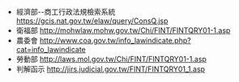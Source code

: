* 經濟部--商工行政法規檢索系統 https://gcis.nat.gov.tw/elaw/query/ConsQ.jsp
* 衛福部 http://mohwlaw.mohw.gov.tw/Chi/FINT/FINTQRY01-1.asp
* 農委會 http://www.coa.gov.tw/info_lawindicate.php?cat=info_lawindicate
* 勞動部 http://laws.mol.gov.tw/Chi/FINT/FINTQRY01-1.asp
* 判解函示 http://jirs.judicial.gov.tw/FINT/FINTQRY01_1.asp
  
  
